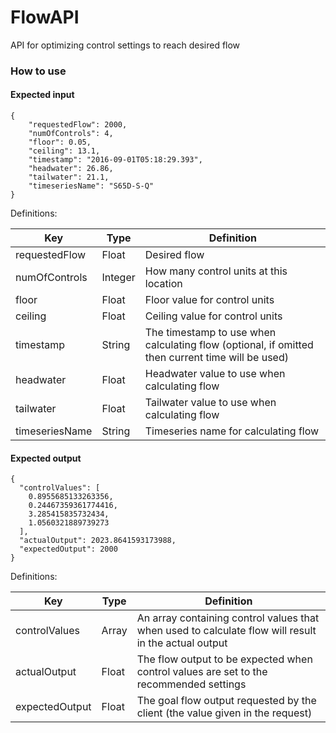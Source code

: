 # FlowAPI

API for optimizing control settings to reach desired flow

### How to use
#### Expected input
~~~
{
	"requestedFlow": 2000,
	"numOfControls": 4,
	"floor": 0.05,
	"ceiling": 13.1,
  	"timestamp": "2016-09-01T05:18:29.393",
	"headwater": 26.86,
	"tailwater": 21.1,
	"timeseriesName": "S65D-S-Q"
}
~~~

Definitions:

| Key            | Type    | Definition                                                                                       |
|----------------|---------|--------------------------------------------------------------------------------------------------|
| requestedFlow  | Float   | Desired flow                                                                                     |
| numOfControls  | Integer | How many control units at this location                                                          |
| floor          | Float   | Floor value for control units                                                                    |
| ceiling        | Float   | Ceiling value for control units                                                                  |
| timestamp      | String  | The timestamp to use when calculating flow (optional, if omitted then current time will be used) |
| headwater      | Float   | Headwater value to use when calculating flow                                                     |
| tailwater      | Float   | Tailwater value to use when calculating flow                                                     |
| timeseriesName | String  | Timeseries name for calculating flow                                                             |

#### Expected output
~~~
{
  "controlValues": [
    0.8955685133263356,
    0.24467359361774416,
    3.285415835732434,
    1.0560321889739273
  ],
  "actualOutput": 2023.8641593173988,
  "expectedOutput": 2000
}
~~~

Definitions:

| Key            | Type  | Definition                                                                                           |
|----------------|-------|------------------------------------------------------------------------------------------------------|
| controlValues  | Array | An array containing control values that when used to calculate flow will result in the actual output |
| actualOutput   | Float | The flow output to be expected when control values are set to the recommended settings               |
| expectedOutput | Float | The goal flow output requested by the client (the value given in the request)                        |
